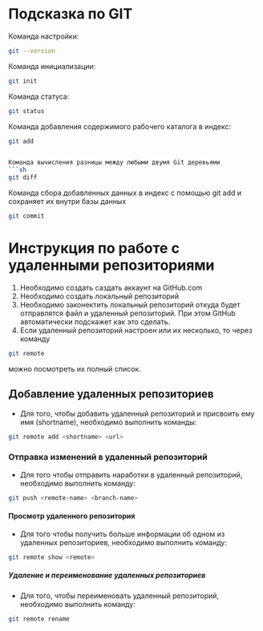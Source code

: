 # Подсказка по GIT 

Команда настройки:

```sh
git --version 
```


Команда инициализации:

```sh
git init
```


Команда статуса:

```sh
git status 
```


Команда добавления содержимого рабочего каталога в индекс:

```sh
git add 


Команда вычисления разницы между любыми двумя Git деревьями
```sh 
git diff
```

Команда сбора добавленных данных в индекс с помощью git add и сохраняет их внутри базы данных 

```sh
git commit 
```

# Инструкция по работе с удаленными репозиториями

1. Необходимо создать саздать аккаунт на GitHub.com
2. Необходимо создать локальный репозиторий
3. Необходимо законектить локальный репозиторий откуда будет отправлятся файл и удаленный репозиторий. При этом GitHub автоматически подскажет как это сделать. 
4. Если удаленный репозиторий настроен или их несколько, то через команду 

```sh
git remote
```
можно посмотреть их полный список. 

## Добавление удаленных репозиториев ## 
* Для того, чтобы добавить удаленный репозиторий и присвоить ему имя (shortname), необходимо выполнить команды: 

```sh
git remote add <shortname> <url> 
```
### Отправка изменений в удаленный репозиторий ### 
* Для того чтобы отправить наработки в удаленный репозиторий, необходимо выполнить команду: 
``` sh
git push <remote-name> <branch-name> 

```
#### Просмотр удаленного репозитория #### 
* Для того чтобы получить больше информации об одном из удаленных репозиториев, необходимо выполнить команду:
```sh
git remote show <remote> 
```
##### Удаление и переименование удаленных репозиториев ##### 
* Для того, чтобы переименовать удаленный репозиторий, необходимо выполнить команду: 
```sh
git remote rename
```




